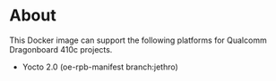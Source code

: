 # About
This Docker image can support the following platforms for Qualcomm Dragonboard 410c projects.

- Yocto 2.0 (oe-rpb-manifest branch:jethro)

